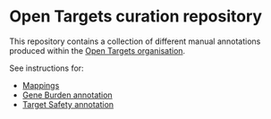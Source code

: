 # Open Targets curation repository

This repository contains a collection of different manual annotations produced within the [Open Targets organisation](https://www.opentargets.org).

See instructions for:
- [Mappings](docs/mappings.md)
- [Gene Burden annotation](docs/gene_burden.md)
- [Target Safety annotation](docs/target_safety.md)
